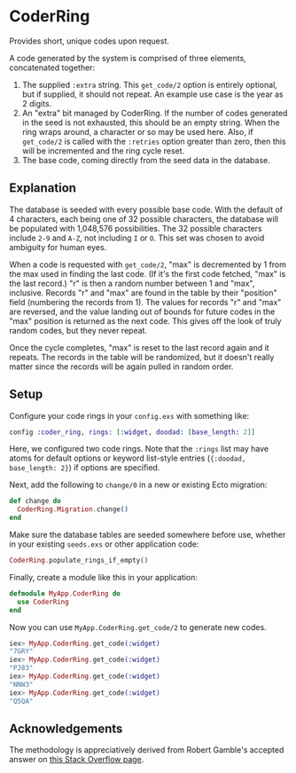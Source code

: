 # CoderRing

Provides short, unique codes upon request.

A code generated by the system is comprised of three elements, concatenated
together:

1. The supplied `:extra` string. This `get_code/2` option is entirely
   optional, but if supplied, it should not repeat. An example use case is
   the year as 2 digits.
2. An "extra" bit managed by CoderRing. If the number of codes generated in
    the seed is not exhausted, this should be an empty string. When the ring
    wraps around, a character or so may be used here. Also, if `get_code/2`
    is called with the `:retries` option greater than zero, then this will be
    incremented and the ring cycle reset.
3. The base code, coming directly from the seed data in the database.

## Explanation

The database is seeded with every possible base code. With the default of 4
characters, each being one of 32 possible characters, the database will be
populated with 1,048,576 possibilities. The 32 possible characters include
`2-9` and `A-Z`, not including `I` or `O`. This set was chosen to avoid
ambiguity for human eyes.

When a code is requested with `get_code/2`, "max" is decremented by 1 from
the max used in finding the last code. (If it's the first code fetched, "max"
is the last record.) "r" is then a random number between 1 and "max",
inclusive. Records "r" and "max" are found in the table by their "position"
field (numbering the records from 1). The values for records "r" and "max"
are reversed, and the value landing out of bounds for future codes in the
"max" position is returned as the next code. This gives off the look of truly
random codes, but they never repeat.

Once the cycle completes, "max" is reset to the last record again and it
repeats. The records in the table will be randomized, but it doesn't really
matter since the records will be again pulled in random order.

## Setup

Configure your code rings in your `config.exs` with something like:

```elixir
config :coder_ring, rings: [:widget, doodad: [base_length: 2]]
```

Here, we configured two code rings. Note that the `:rings` list may have
atoms for default options or keyword list-style entries (`{:doodad,
base_length: 2}`) if options are specified.

Next, add the following to `change/0` in a new or existing Ecto migration:

```elixir
def change do
  CoderRing.Migration.change()
end
```

Make sure the database tables are seeded somewhere before use, whether in
your existing `seeds.exs` or other application code:

```elixir
CoderRing.populate_rings_if_empty()
```

Finally, create a module like this in your application:

```elixir
defmodule MyApp.CoderRing do
  use CoderRing
end
```

Now you can use `MyApp.CoderRing.get_code/2` to generate new codes.

```elixir
iex> MyApp.CoderRing.get_code(:widget)
"7GRY"
iex> MyApp.CoderRing.get_code(:widget)
"PJ83"
iex> MyApp.CoderRing.get_code(:widget)
"NNW3"
iex> MyApp.CoderRing.get_code(:widget)
"Q5QA"
```

## Acknowledgements

The methodology is appreciatively derived from Robert Gamble's accepted
answer on [this Stack Overflow
page](https://stackoverflow.com/questions/196017/unique-non-repeating-random-numbers-in-o1/16097246#16097246).